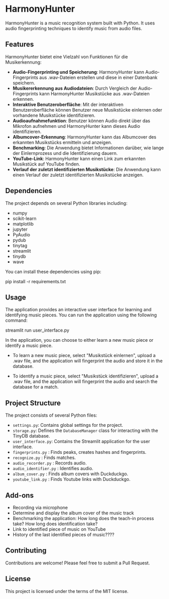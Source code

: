 # HarmonyHunter

HarmonyHunter is a music recognition system built with Python. It uses audio fingerprinting techniques to identify music from audio files.

## Features

HarmonyHunter bietet eine Vielzahl von Funktionen für die Musikerkennung:

- **Audio-Fingerprinting und Speicherung**: HarmonyHunter kann Audio-Fingerprints aus .wav-Dateien erstellen und diese in einer Datenbank speichern.
- **Musikererkennung aus Audiodateien**: Durch Vergleich der Audio-Fingerprints kann HarmonyHunter Musikstücke aus .wav-Dateien erkennen.
- **Interaktive Benutzeroberfläche**: Mit der interaktiven Benutzeroberfläche können Benutzer neue Musikstücke einlernen oder vorhandene Musikstücke identifizieren.
- **Audioaufnahmefunktion**: Benutzer können Audio direkt über das Mikrofon aufnehmen und HarmonyHunter kann dieses Audio identifizieren.
- **Albumcover-Erkennung**: HarmonyHunter kann das Albumcover des erkannten Musikstücks ermitteln und anzeigen.
- **Benchmarking**: Die Anwendung bietet Informationen darüber, wie lange der Einlernprozess und die Identifizierung dauern.
- **YouTube-Link**: HarmonyHunter kann einen Link zum erkannten Musikstück auf YouTube finden.
- **Verlauf der zuletzt identifizierten Musikstücke**: Die Anwendung kann einen Verlauf der zuletzt identifizierten Musikstücke anzeigen.

## Dependencies

The project depends on several Python libraries including:

- numpy
- scikit-learn
- matplotlib
- jupyter
- PyAudio
- pydub
- tinytag
- streamlit
- tinydb
- wave

You can install these dependencies using pip:

pip install -r requirements.txt

## Usage

The application provides an interactive user interface for learning and identifying music pieces. You can run the application using the following command:

streamlit run user_interface.py

In the application, you can choose to either learn a new music piece or identify a music piece.

- To learn a new music piece, select "Musikstück einlernen", upload a .wav file, and the application will fingerprint the audio and store it in the database.

- To identify a music piece, select "Musikstück identifizieren", upload a .wav file, and the application will fingerprint the audio and search the database for a match.

## Project Structure

The project consists of several Python files:

- `settings.py`: Contains global settings for the project.
- `storage.py`: Defines the `DatabaseManager` class for interacting with the TinyDB database.
- `user_interface.py`: Contains the Streamlit application for the user interface.
- `fingerprints.py` : Finds peaks, creates hashes and fingerprints. 
- `recognize.py` : Finds matches.
- `audio_recorder.py` : Records audio.
- `audio_identifier.py` : Identifies audio.
- `album_cover.py` : Finds album covers with Duckduckgo.
- `youtube_link.py` : Finds Youtube links with Duckduckgo.

## Add-ons
- Recording via microphone
- Determine and display the album cover of the music track
- Benchmarking the application: How long does the teach-in process take? How long does identification take?
- Link to identified piece of music on YouTube
- History of the last identified pieces of music????


## Contributing

Contributions are welcome! Please feel free to submit a Pull Request.

## License

This project is licensed under the terms of the MIT license.